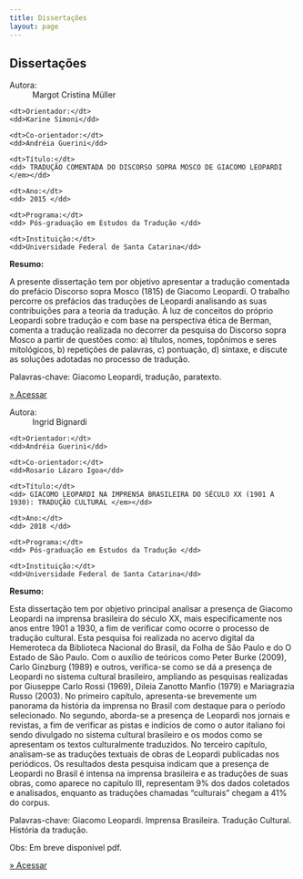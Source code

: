 ```yaml
---
title: Dissertações
layout: page
---
```


<h2 class="page-tile">
Dissertações
</h2>

<!-- <label for="formSearch">O que você procura?</label>
<br>
<input type="text" class="form-search" id="formSearch" name="" value=""> -->

<div class="article-list-wrap radius">
  <dl class="article-list-infos">
    <dt>Autora:</dt>
    <dd>Margot Cristina Müller</dd>

    <dt>Orientador:</dt>
    <dd>Karine Simoni</dd>

    <dt>Co-orientador:</dt>
    <dd>Andréia Guerini</dd>

    <dt>Título:</dt>
    <dd> TRADUÇÃO COMENTADA DO DISCORSO SOPRA MOSCO DE GIACOMO LEOPARDI </em></dd>

    <dt>Ano:</dt>
    <dd> 2015 </dd>

    <dt>Programa:</dt>
    <dd> Pós-graduação em Estudos da Tradução </dd>

    <dt>Instituição:</dt>
    <dd>Universidade Federal de Santa Catarina</dd>
  </dl>
  <div class="article-list-abstract">
    <b>Resumo: </b>
    <p>
      A presente dissertação tem por objetivo apresentar  a tradução comentada do prefácio Discorso sopra Mosco (1815) de Giacomo Leopardi. O trabalho percorre os prefácios das traduções de Leopardi analisando  as  suas  contribuições  para  a  teoria  da  tradução.  À  luz  de conceitos do próprio Leopardi sobre tradução e com base na perspectiva ética de Berman, comenta a tradução realizada no  decorrer da  pesquisa do Discorso sopra Mosco a partir  de questões como: a) títulos, nomes, topônimos e seres mitológicos, b) repetições  de  palavras, c) pontuação, d) sintaxe, e discute as soluções adotadas no processo de tradução.

Palavras-chave: Giacomo Leopardi, tradução, paratexto.
    </p>
    <p>
      <a class="btn" href="http://tede.ufsc.br/teses/PGET0243-D.pdf" target="_blank">» Acessar</a>
    </p>
  </div>
</div>

<div class="article-list-wrap radius">
  <dl class="article-list-infos">
    <dt>Autora:</dt>
    <dd>Ingrid Bignardi</dd>

    <dt>Orientador:</dt>
    <dd>Andréia Guerini</dd>

    <dt>Co-orientador:</dt>
    <dd>Rosario Lázaro Igoa</dd>

    <dt>Título:</dt>
    <dd> GIACOMO LEOPARDI NA IMPRENSA BRASILEIRA DO SÉCULO XX (1901 A 1930): TRADUÇÃO CULTURAL </em></dd>

    <dt>Ano:</dt>
    <dd> 2018 </dd>

    <dt>Programa:</dt>
    <dd> Pós-graduação em Estudos da Tradução </dd>

    <dt>Instituição:</dt>
    <dd>Universidade Federal de Santa Catarina</dd>
  </dl>
  <div class="article-list-abstract">
    <b>Resumo: </b>
    <p>
      Esta dissertação tem por objetivo principal analisar a presença de Giacomo Leopardi na imprensa brasileira do século XX, mais especificamente nos anos entre 1901 a 1930, a fim de verificar como ocorre o processo de tradução cultural. Esta pesquisa foi realizada no acervo digital da Hemeroteca da Biblioteca Nacional do Brasil, da Folha de São Paulo e do O Estado de São Paulo. Com o auxílio de teóricos como Peter Burke (2009), Carlo Ginzburg (1989) e outros, verifica-se como se dá a presença de Leopardi no sistema cultural brasileiro, ampliando as pesquisas realizadas por Giuseppe Carlo Rossi (1969), Dileia Zanotto Manfio (1979) e Mariagrazia Russo (2003). No primeiro capítulo, apresenta-se brevemente um panorama da história da imprensa no Brasil com destaque para o período selecionado. No segundo, aborda-se a presença de Leopardi nos jornais e revistas, a fim de verificar as pistas e indícios de como o autor italiano foi sendo divulgado no sistema cultural brasileiro e os modos como se apresentam os textos culturalmente traduzidos. No terceiro capítulo, analisam-se as traduções textuais de obras de Leopardi publicadas nos periódicos. Os resultados desta pesquisa indicam que a presença de Leopardi no Brasil é intensa na imprensa brasileira e as traduções de suas obras, como aparece no capítulo III, representam 9% dos dados coletados e analisados, enquanto as traduções chamadas “culturais” chegam a 41% do corpus.

Palavras-chave: Giacomo Leopardi. Imprensa Brasileira. Tradução Cultural. História da tradução.

Obs: Em breve disponível pdf.
    </p>
    <p>
      <a class="btn" href="">» Acessar</a>
    </p>
  </div>
</div>